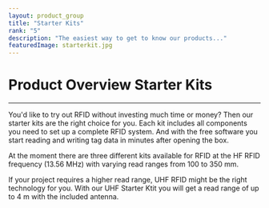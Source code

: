 ```yaml
---
layout: product_group
title: "Starter Kits"
rank: "5"
description: "The easiest way to get to know our products..."
featuredImage: starterkit.jpg
---
```

# Product Overview Starter Kits
***

You'd like to try out RFID without investing much time or money? Then our starter kits are the right choice for you. Each kit includes all components you need to set up a complete RFID system. And with the free software you start reading and writing tag data in minutes after opening the box.

At the moment there are three different kits available for RFID at the HF RFID frequency (13.56 MHz) with varying read ranges from 100 to 350 mm.

If your project requires a higher read range, UHF RFID might be the right technology for you. With our UHF Starter Ktit you will get a read range of up to 4 m with the included antenna.
